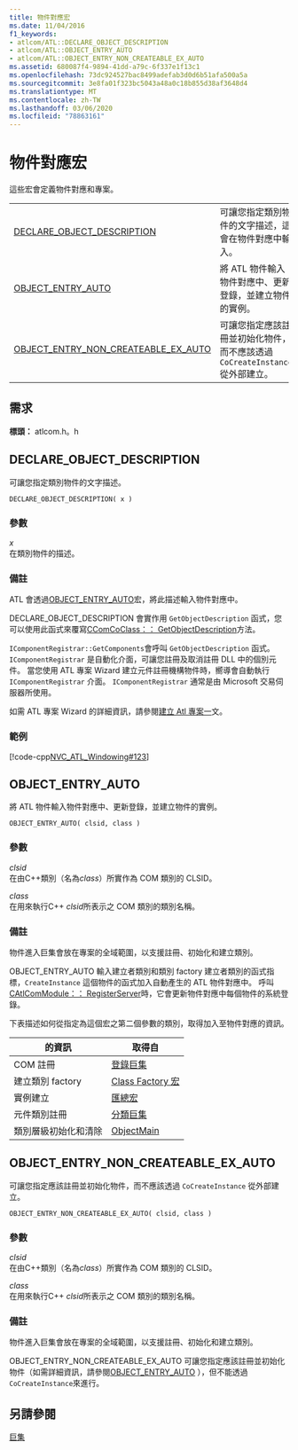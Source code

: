```yaml
---
title: 物件對應宏
ms.date: 11/04/2016
f1_keywords:
- atlcom/ATL::DECLARE_OBJECT_DESCRIPTION
- atlcom/ATL::OBJECT_ENTRY_AUTO
- atlcom/ATL::OBJECT_ENTRY_NON_CREATEABLE_EX_AUTO
ms.assetid: 680087f4-9894-41dd-a79c-6f337e1f13c1
ms.openlocfilehash: 73dc924527bac8499adefab3d0d6b51afa500a5a
ms.sourcegitcommit: 3e8fa01f323bc5043a48a0c18b855d38af3648d4
ms.translationtype: MT
ms.contentlocale: zh-TW
ms.lasthandoff: 03/06/2020
ms.locfileid: "78863161"
---
```

# <a name="object-map-macros"></a>物件對應宏

這些宏會定義物件對應和專案。

|||
|-|-|
|[DECLARE_OBJECT_DESCRIPTION](#declare_object_description)|可讓您指定類別物件的文字描述，這會在物件對應中輸入。|
|[OBJECT_ENTRY_AUTO](#object_entry_auto)|將 ATL 物件輸入物件對應中、更新登錄，並建立物件的實例。|
|[OBJECT_ENTRY_NON_CREATEABLE_EX_AUTO](#object_entry_non_createable_ex_auto)|可讓您指定應該註冊並初始化物件，而不應該透過 `CoCreateInstance` 從外部建立。|

## <a name="requirements"></a>需求

**標頭：** atlcom.h。h

##  <a name="declare_object_description"></a>DECLARE_OBJECT_DESCRIPTION

可讓您指定類別物件的文字描述。

```
DECLARE_OBJECT_DESCRIPTION( x )
```

### <a name="parameters"></a>參數

*x*<br/>
在類別物件的描述。

### <a name="remarks"></a>備註

ATL 會透過[OBJECT_ENTRY_AUTO](#object_entry_auto)宏，將此描述輸入物件對應中。

DECLARE_OBJECT_DESCRIPTION 會實作用 `GetObjectDescription` 函式，您可以使用此函式來覆寫[CComCoClass：： GetObjectDescription](ccomcoclass-class.md#getobjectdescription)方法。

`IComponentRegistrar::GetComponents`會呼叫 `GetObjectDescription` 函式。 `IComponentRegistrar` 是自動化介面，可讓您註冊及取消註冊 DLL 中的個別元件。 當您使用 ATL 專案 Wizard 建立元件註冊機構物件時，嚮導會自動執行 `IComponentRegistrar` 介面。 `IComponentRegistrar` 通常是由 Microsoft 交易伺服器所使用。

如需 ATL 專案 Wizard 的詳細資訊，請參閱[建立 Atl 專案一](../../atl/reference/creating-an-atl-project.md)文。

### <a name="example"></a>範例

[!code-cpp[NVC_ATL_Windowing#123](../../atl/codesnippet/cpp/object-map-macros_1.h)]

##  <a name="object_entry_auto"></a>OBJECT_ENTRY_AUTO

將 ATL 物件輸入物件對應中、更新登錄，並建立物件的實例。

```
OBJECT_ENTRY_AUTO( clsid, class )
```

### <a name="parameters"></a>參數

*clsid*<br/>
在由C++類別（名為*class*）所實作為 COM 類別的 CLSID。

*class*<br/>
在用來執行C++ *clsid*所表示之 COM 類別的類別名稱。

### <a name="remarks"></a>備註

物件進入巨集會放在專案的全域範圍，以支援註冊、初始化和建立類別。

OBJECT_ENTRY_AUTO 輸入建立者類別和類別 factory 建立者類別的函式指標，`CreateInstance` 這個物件的函式加入自動產生的 ATL 物件對應中。 呼叫[CAtlComModule：： RegisterServer](catlcommodule-class.md#registerserver)時，它會更新物件對應中每個物件的系統登錄。

下表描述如何從指定為這個宏之第二個參數的類別，取得加入至物件對應的資訊。

|的資訊|取得自|
|---------------------|-------------------|
|COM 註冊|[登錄巨集](../../atl/reference/registry-macros.md)|
|建立類別 factory|[Class Factory 宏](../../atl/reference/aggregation-and-class-factory-macros.md)|
|實例建立|[匯總宏](../../atl/reference/aggregation-and-class-factory-macros.md)|
|元件類別註冊|[分類巨集](../../atl/reference/category-macros.md)|
|類別層級初始化和清除|[ObjectMain](ccomobjectrootex-class.md#objectmain)|

##  <a name="object_entry_non_createable_ex_auto"></a>OBJECT_ENTRY_NON_CREATEABLE_EX_AUTO

可讓您指定應該註冊並初始化物件，而不應該透過 `CoCreateInstance` 從外部建立。

```
OBJECT_ENTRY_NON_CREATEABLE_EX_AUTO( clsid, class )
```

### <a name="parameters"></a>參數

*clsid*<br/>
在由C++類別（名為*class*）所實作為 COM 類別的 CLSID。

*class*<br/>
在用來執行C++ *clsid*所表示之 COM 類別的類別名稱。

### <a name="remarks"></a>備註

物件進入巨集會放在專案的全域範圍，以支援註冊、初始化和建立類別。

OBJECT_ENTRY_NON_CREATEABLE_EX_AUTO 可讓您指定應該註冊並初始化物件（如需詳細資訊，請參閱[OBJECT_ENTRY_AUTO](#object_entry_auto) ），但不能透過 `CoCreateInstance`來進行。

## <a name="see-also"></a>另請參閱

[巨集](../../atl/reference/atl-macros.md)
